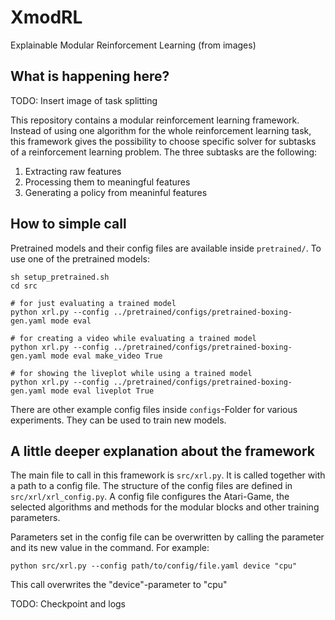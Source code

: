 # XmodRL
Explainable Modular Reinforcement Learning (from images)

## What is happening here?

TODO: Insert image of task splitting

This repository contains a modular reinforcement learning framework. Instead of using one algorithm for the whole reinforcement learning task, this framework gives the possibility to choose specific solver for subtasks of a reinforcement learning problem. The three subtasks are the following:

1. Extracting raw features
2. Processing them to meaningful features
3. Generating a policy from meaninful features

## How to simple call

Pretrained models and their config files are available inside ```pretrained/```. To use one of the pretrained models:

```
sh setup_pretrained.sh
cd src

# for just evaluating a trained model
python xrl.py --config ../pretrained/configs/pretrained-boxing-gen.yaml mode eval 

# for creating a video while evaluating a trained model
python xrl.py --config ../pretrained/configs/pretrained-boxing-gen.yaml mode eval make_video True   

# for showing the liveplot while using a trained model
python xrl.py --config ../pretrained/configs/pretrained-boxing-gen.yaml mode eval liveplot True
```

There are other example config files inside `configs`-Folder for various experiments. They can be used to train new models. 

## A little deeper explanation about the framework

The main file to call in this framework is `src/xrl.py`. It is called together with a path to a config file. The structure of the config files are defined in `src/xrl/xrl_config.py`. A config file configures the Atari-Game, the selected algorithms and methods for the modular blocks and other training parameters. 

Parameters set in the config file can be overwritten by calling the parameter and its new value in the command. For example: 

```
python src/xrl.py --config path/to/config/file.yaml device "cpu"
```

This call overwrites the "device"-parameter to "cpu"

TODO: Checkpoint and logs

